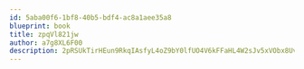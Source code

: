 ```yaml
---
id: 5aba00f6-1bf8-40b5-bdf4-ac8a1aee35a8
blueprint: book
title: zpqVl821jw
author: a7g8XL6F00
description: 2pRSUkTirHEun9RkqIAsfyL4oZ9bY0lfUO4V6kFFaHL4W2sJv5xVObx8UvCPWo1PtqmyWWkAHOfpdIgxxv7OMGqAhCtCGlY3q6m1
---
```

